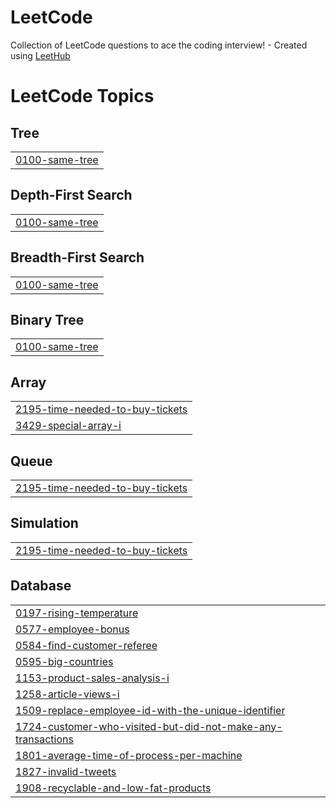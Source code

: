 # LeetCode
Collection of LeetCode questions to ace the coding interview! - Created using [LeetHub](https://github.com/QasimWani/LeetHub)

<!---LeetCode Topics Start-->
# LeetCode Topics
## Tree
|  |
| ------- |
| [0100-same-tree](https://github.com/godjihye/LeetCode-swift/tree/master/0100-same-tree) |
## Depth-First Search
|  |
| ------- |
| [0100-same-tree](https://github.com/godjihye/LeetCode-swift/tree/master/0100-same-tree) |
## Breadth-First Search
|  |
| ------- |
| [0100-same-tree](https://github.com/godjihye/LeetCode-swift/tree/master/0100-same-tree) |
## Binary Tree
|  |
| ------- |
| [0100-same-tree](https://github.com/godjihye/LeetCode-swift/tree/master/0100-same-tree) |
## Array
|  |
| ------- |
| [2195-time-needed-to-buy-tickets](https://github.com/godjihye/LeetCode-swift/tree/master/2195-time-needed-to-buy-tickets) |
| [3429-special-array-i](https://github.com/godjihye/LeetCode-swift/tree/master/3429-special-array-i) |
## Queue
|  |
| ------- |
| [2195-time-needed-to-buy-tickets](https://github.com/godjihye/LeetCode-swift/tree/master/2195-time-needed-to-buy-tickets) |
## Simulation
|  |
| ------- |
| [2195-time-needed-to-buy-tickets](https://github.com/godjihye/LeetCode-swift/tree/master/2195-time-needed-to-buy-tickets) |
## Database
|  |
| ------- |
| [0197-rising-temperature](https://github.com/godjihye/LeetCode-swift/tree/master/0197-rising-temperature) |
| [0577-employee-bonus](https://github.com/godjihye/LeetCode-swift/tree/master/0577-employee-bonus) |
| [0584-find-customer-referee](https://github.com/godjihye/LeetCode-swift/tree/master/0584-find-customer-referee) |
| [0595-big-countries](https://github.com/godjihye/LeetCode-swift/tree/master/0595-big-countries) |
| [1153-product-sales-analysis-i](https://github.com/godjihye/LeetCode-swift/tree/master/1153-product-sales-analysis-i) |
| [1258-article-views-i](https://github.com/godjihye/LeetCode-swift/tree/master/1258-article-views-i) |
| [1509-replace-employee-id-with-the-unique-identifier](https://github.com/godjihye/LeetCode-swift/tree/master/1509-replace-employee-id-with-the-unique-identifier) |
| [1724-customer-who-visited-but-did-not-make-any-transactions](https://github.com/godjihye/LeetCode-swift/tree/master/1724-customer-who-visited-but-did-not-make-any-transactions) |
| [1801-average-time-of-process-per-machine](https://github.com/godjihye/LeetCode-swift/tree/master/1801-average-time-of-process-per-machine) |
| [1827-invalid-tweets](https://github.com/godjihye/LeetCode-swift/tree/master/1827-invalid-tweets) |
| [1908-recyclable-and-low-fat-products](https://github.com/godjihye/LeetCode-swift/tree/master/1908-recyclable-and-low-fat-products) |
<!---LeetCode Topics End-->
